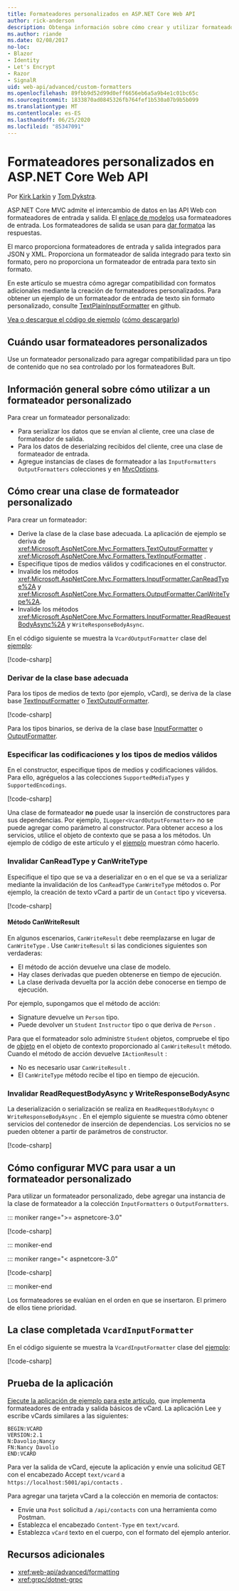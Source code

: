 ```yaml
---
title: Formateadores personalizados en ASP.NET Core Web API
author: rick-anderson
description: Obtenga información sobre cómo crear y utilizar formateadores personalizados para las API web de ASP.NET Core.
ms.author: riande
ms.date: 02/08/2017
no-loc:
- Blazor
- Identity
- Let's Encrypt
- Razor
- SignalR
uid: web-api/advanced/custom-formatters
ms.openlocfilehash: 89fbb9d52d99d0eff6656eb6a5a9b4e1c01bc65c
ms.sourcegitcommit: 1833870ad0845326fb764fef1b530a07b9b5b099
ms.translationtype: MT
ms.contentlocale: es-ES
ms.lasthandoff: 06/25/2020
ms.locfileid: "85347091"
---
```

# <a name="custom-formatters-in-aspnet-core-web-api"></a>Formateadores personalizados en ASP.NET Core Web API

Por [Kirk Larkin](https://twitter.com/serpent5) y [Tom Dykstra](https://github.com/tdykstra).

ASP.NET Core MVC admite el intercambio de datos en las API Web con formateadores de entrada y salida. El [enlace de modelos](xref:mvc/models/model-binding) usa formateadores de entrada. Los formateadores de salida se usan para [dar formato](xref:web-api/advanced/formatting)a las respuestas.

El marco proporciona formateadores de entrada y salida integrados para JSON y XML. Proporciona un formateador de salida integrado para texto sin formato, pero no proporciona un formateador de entrada para texto sin formato.

En este artículo se muestra cómo agregar compatibilidad con formatos adicionales mediante la creación de formateadores personalizados. Para obtener un ejemplo de un formateador de entrada de texto sin formato personalizado, consulte [TextPlainInputFormatter](https://github.com/aspnet/Entropy/blob/master/samples/Mvc.Formatters/TextPlainInputFormatter.cs) en github.

[Vea o descargue el código de ejemplo](https://github.com/dotnet/AspNetCore.Docs/tree/master/aspnetcore/web-api/advanced/custom-formatters/sample) ([cómo descargarlo](xref:index#how-to-download-a-sample))

## <a name="when-to-use-custom-formatters"></a>Cuándo usar formateadores personalizados

Use un formateador personalizado para agregar compatibilidad para un tipo de contenido que no sea controlado por los formateadores Bult.

## <a name="overview-of-how-to-use-a-custom-formatter"></a>Información general sobre cómo utilizar a un formateador personalizado

Para crear un formateador personalizado:

* Para serializar los datos que se envían al cliente, cree una clase de formateador de salida.
* Para los datos de deserialzing recibidos del cliente, cree una clase de formateador de entrada.
* Agregue instancias de clases de formateador a las `InputFormatters` `OutputFormatters` colecciones y en [MvcOptions](/dotnet/api/microsoft.aspnetcore.mvc.mvcoptions).

## <a name="how-to-create-a-custom-formatter-class"></a>Cómo crear una clase de formateador personalizado

Para crear un formateador:

* Derive la clase de la clase base adecuada. La aplicación de ejemplo se deriva de <xref:Microsoft.AspNetCore.Mvc.Formatters.TextOutputFormatter> y <xref:Microsoft.AspNetCore.Mvc.Formatters.TextInputFormatter> .
* Especifique tipos de medios válidos y codificaciones en el constructor.
* Invalide los métodos <xref:Microsoft.AspNetCore.Mvc.Formatters.InputFormatter.CanReadType%2A> y <xref:Microsoft.AspNetCore.Mvc.Formatters.OutputFormatter.CanWriteType%2A>.
* Invalide los métodos <xref:Microsoft.AspNetCore.Mvc.Formatters.InputFormatter.ReadRequestBodyAsync%2A> y `WriteResponseBodyAsync`.

En el código siguiente se muestra la `VcardOutputFormatter` clase del [ejemplo](https://github.com/dotnet/AspNetCore.Docs/tree/master/aspnetcore/web-api/advanced/custom-formatters/3.1sample):

[!code-csharp[](custom-formatters/3.1sample/Formatters/VcardOutputFormatter.cs?name=snippet)]
  
### <a name="derive-from-the-appropriate-base-class"></a>Derivar de la clase base adecuada

Para los tipos de medios de texto (por ejemplo, vCard), se deriva de la clase base [TextInputFormatter](/dotnet/api/microsoft.aspnetcore.mvc.formatters.textinputformatter) o [TextOutputFormatter](/dotnet/api/microsoft.aspnetcore.mvc.formatters.textoutputformatter).

[!code-csharp[](custom-formatters/3.1sample/Formatters/VcardOutputFormatter.cs?name=classdef)]

Para los tipos binarios, se deriva de la clase base [InputFormatter](/dotnet/api/microsoft.aspnetcore.mvc.formatters.inputformatter) o [OutputFormatter](/dotnet/api/microsoft.aspnetcore.mvc.formatters.outputformatter).

### <a name="specify-valid-media-types-and-encodings"></a>Especificar las codificaciones y los tipos de medios válidos

En el constructor, especifique tipos de medios y codificaciones válidos. Para ello, agréguelos a las colecciones `SupportedMediaTypes` y `SupportedEncodings`.

[!code-csharp[](custom-formatters/3.1sample/Formatters/VcardOutputFormatter.cs?name=ctor)]

Una clase de formateador **no** puede usar la inserción de constructores para sus dependencias. Por ejemplo, `ILogger<VcardOutputFormatter>` no se puede agregar como parámetro al constructor. Para obtener acceso a los servicios, utilice el objeto de contexto que se pasa a los métodos. Un ejemplo de código de este artículo y el [ejemplo](https://github.com/dotnet/AspNetCore.Docs/tree/master/aspnetcore/web-api/advanced/custom-formatters/3.1sample) muestran cómo hacerlo.

### <a name="override-canreadtype-and-canwritetype"></a>Invalidar CanReadType y CanWriteType

Especifique el tipo que se va a deserializar en o en el que se va a serializar mediante la invalidación de los `CanReadType` `CanWriteType` métodos o. Por ejemplo, la creación de texto vCard a partir de un `Contact` tipo y viceversa.

[!code-csharp[](custom-formatters/3.1sample/Formatters/VcardOutputFormatter.cs?name=canwritetype)]

#### <a name="the-canwriteresult-method"></a>Método CanWriteResult

En algunos escenarios, `CanWriteResult` debe reemplazarse en lugar de `CanWriteType` . Use `CanWriteResult` si las condiciones siguientes son verdaderas:

* El método de acción devuelve una clase de modelo.
* Hay clases derivadas que pueden obtenerse en tiempo de ejecución.
* La clase derivada devuelta por la acción debe conocerse en tiempo de ejecución.

Por ejemplo, supongamos que el método de acción:

* Signature devuelve un `Person` tipo.
* Puede devolver un `Student` `Instructor` tipo o que deriva de `Person` . 

Para que el formateador solo administre `Student` objetos, compruebe el tipo de [objeto](/dotnet/api/microsoft.aspnetcore.mvc.formatters.outputformattercanwritecontext.object#Microsoft_AspNetCore_Mvc_Formatters_OutputFormatterCanWriteContext_Object) en el objeto de contexto proporcionado al `CanWriteResult` método. Cuando el método de acción devuelve `IActionResult` :

* No es necesario usar `CanWriteResult` .
* El `CanWriteType` método recibe el tipo en tiempo de ejecución.

<a id="read-write"></a>

### <a name="override-readrequestbodyasync-and-writeresponsebodyasync"></a>Invalidar ReadRequestBodyAsync y WriteResponseBodyAsync

La deserialización o serialización se realiza en `ReadRequestBodyAsync` o `WriteResponseBodyAsync` . En el ejemplo siguiente se muestra cómo obtener servicios del contenedor de inserción de dependencias. Los servicios no se pueden obtener a partir de parámetros de constructor.

[!code-csharp[](custom-formatters/3.1sample/Formatters/VcardOutputFormatter.cs?name=writeresponse)]

## <a name="how-to-configure-mvc-to-use-a-custom-formatter"></a>Cómo configurar MVC para usar a un formateador personalizado

Para utilizar un formateador personalizado, debe agregar una instancia de la clase de formateador a la colección `InputFormatters` o `OutputFormatters`.

::: moniker range=">= aspnetcore-3.0"

[!code-csharp[](custom-formatters/3.1sample/Startup.cs?name=mvcoptions)]

::: moniker-end

::: moniker range="< aspnetcore-3.0"

[!code-csharp[](custom-formatters/sample/Startup.cs?name=mvcoptions&highlight=3-4)]

::: moniker-end

Los formateadores se evalúan en el orden en que se insertaron. El primero de ellos tiene prioridad.

## <a name="the-completed-vcardinputformatter-class"></a>La clase completada `VcardInputFormatter`

En el código siguiente se muestra la `VcardInputFormatter` clase del [ejemplo](https://github.com/dotnet/AspNetCore.Docs/tree/master/aspnetcore/web-api/advanced/custom-formatters/3.1sample):

[!code-csharp[](custom-formatters/3.1sample/Formatters/VcardInputFormatter.cs?name=snippet)]

## <a name="test-the-app"></a>Prueba de la aplicación

[Ejecute la aplicación de ejemplo para este artículo](https://github.com/dotnet/AspNetCore.Docs/tree/master/aspnetcore/web-api/advanced/custom-formatters/sample), que implementa formateadores de entrada y salida básicos de vCard. La aplicación Lee y escribe vCards similares a las siguientes:

```
BEGIN:VCARD
VERSION:2.1
N:Davolio;Nancy
FN:Nancy Davolio
END:VCARD
```

Para ver la salida de vCard, ejecute la aplicación y envíe una solicitud GET con el encabezado Accept `text/vcard` a `https://localhost:5001/api/contacts` .

Para agregar una tarjeta vCard a la colección en memoria de contactos:

* Envíe una `Post` solicitud a `/api/contacts` con una herramienta como Postman.
* Establezca el encabezado `Content-Type` en `text/vcard`.
* Establezca `vCard` texto en el cuerpo, con el formato del ejemplo anterior.

## <a name="additional-resources"></a>Recursos adicionales

* <xref:web-api/advanced/formatting>
* <xref:grpc/dotnet-grpc>
